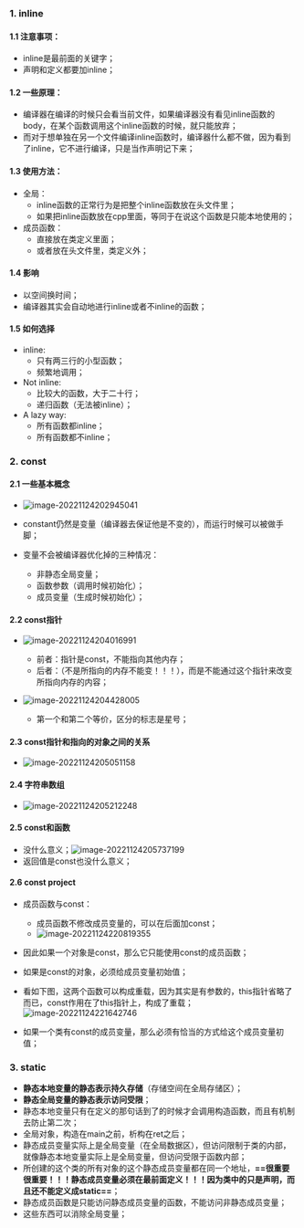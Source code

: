 ```toc
```

### 1. inline
#### 1.1 注意事项：
  - inline是最前面的关键字；
  - 声明和定义都要加inline；
#### 1.2 一些原理：
  - 编译器在编译的时候只会看当前文件，如果编译器没有看见inline函数的body，在某个函数调用这个inline函数的时候，就只能放弃； 
  - 而对于想单独在另一个文件编译inline函数时，编译器什么都不做，因为看到了inline，它不进行编译，只是当作声明记下来；
#### 1.3 使用方法：
  - 全局：
    - inline函数的正常行为是把整个inline函数放在头文件里；
    - 如果把inline函数放在cpp里面，等同于在说这个函数是只能本地使用的；
  - 成员函数：
    - 直接放在类定义里面；
    - 或者放在头文件里，类定义外；
#### 1.4 影响
- 以空间换时间；
- 编译器其实会自动地进行inline或者不inline的函数；

#### 1.5 如何选择
- inline:
  - 只有两三行的小型函数；
  - 频繁地调用；
- Not inline:
  - 比较大的函数，大于二十行；
  - 递归函数（无法被inline）；
- A lazy way:
  - 所有函数都inline；
  - 所有函数都不inline；

### 2. const
#### 2.1 一些基本概念
- ![image-20221124202945041](../../img/test/202211242029067.png)

- constant仍然是变量（编译器去保证他是不变的），而运行时候可以被做手脚；

- 变量不会被编译器优化掉的三种情况：
  - 非静态全局变量；
  - 函数参数（调用时候初始化）；
  - 成员变量（生成时候初始化）；

#### 2.2 const指针
- ![image-20221124204016991](../../img/test/202211242040015.png)

  - 前者：指针是const，不能指向其他内存；
  - 后者：（不是所指向的内存不能变！！！），而是不能通过这个指针来改变所指向内存的内容；

- ![image-20221124204428005](../../img/test/202211242044036.png)

  - 第一个和第二个等价，区分的标志是星号；

#### 2.3 const指针和指向的对象之间的关系

- ![image-20221124205051158](../../img/test/202211242050183.png)

#### 2.4 字符串数组

- ![image-20221124205212248](../../img/test/202211242052271.png)

#### 2.5 const和函数
- 没什么意义；![image-20221124205737199](../../img/test/202211242057229.png)
- 返回值是const也没什么意义；

#### 2.6 const project
- 成员函数与const：
  - 成员函数不修改成员变量的，可以在后面加const；
  - ![image-20221124220819355](../../img/test/202211242208411.png)

- 因此如果一个对象是const，那么它只能使用const的成员函数；
- 如果是const的对象，必须给成员变量初始值；
- 看如下图，这两个函数可以构成重载，因为其实是有参数的，this指针省略了而已，const作用在了this指针上，构成了重载；![image-20221124221642746](../../img/test/202211242216775.png)

- 如果一个类有const的成员变量，那么必须有恰当的方式给这个成员变量初值；

### 3. static
- **静态本地变量的静态表示持久存储**（存储空间在全局存储区）；
- **静态全局变量的静态表示访问受限**；
- 静态本地变量只有在定义的那句话到了的时候才会调用构造函数，而且有机制去防止第二次；
- 全局对象，构造在main之前，析构在ret之后；
- 静态成员变量实际上是全局变量（在全局数据区），但访问限制于类的内部，就像静态本地变量实际上是全局变量，但访问受限于函数内部；
- 所创建的这个类的所有对象的这个静态成员变量都在同一个地址，**==很重要很重要！！！静态成员变量必须在最前面定义！！！因为类中的只是声明，而且还不能定义成static==**；
- 静态成员函数是只能访问静态成员变量的函数，不能访问非静态成员变量；
- 这些东西可以消除全局变量；
